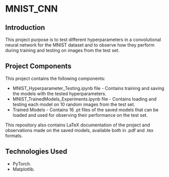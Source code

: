 # MNIST_CNN

## Introduction

This project purpose is to test different hyperparameters in a convolutional neural network for the MNIST dataset and to observe how they perform during training and testing on images from the test set.

## Project Components

This project contains the following components:
* MNIST_Hyperparameter_Testing.ipynb file - Contains training and saving the models with the tested hyperparameters.
* MNIST_TrainedModels_Experiments.ipynb file - Contains loading and testing each model on 10 random images from the test set.
* Trained Models - Contains 16 .pt files of the saved models that can be loaded and used for observing their performance on the test set.

This repository also contains LaTeX documentation of the project and observations made on the saved models, available both in .pdf and .tex formats.

## Technologies Used

* PyTorch.
* Matplotlib.
